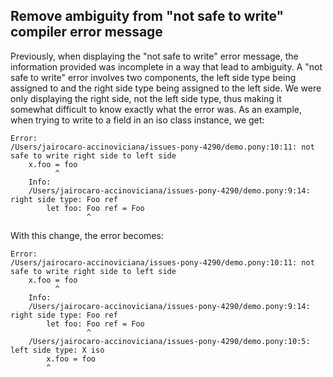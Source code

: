 ## Remove ambiguity from "not safe to write" compiler error message

Previously, when displaying the "not safe to write" error message, the information provided was incomplete in a way that lead to ambiguity. A "not safe to write" error involves two components, the left side type being assigned to and the right side type being assigned to the left side. We were only displaying the right side, not the left side type, thus making it somewhat difficult to know exactly what the error was.
As an example, when trying to write to a field in an iso class instance, we get:

```
Error:
/Users/jairocaro-accinoviciana/issues-pony-4290/demo.pony:10:11: not safe to write right side to left side
    x.foo = foo
          ^
    Info:
    /Users/jairocaro-accinoviciana/issues-pony-4290/demo.pony:9:14: right side type: Foo ref
        let foo: Foo ref = Foo
                 ^
```


With this change, the error becomes:

```
Error:
/Users/jairocaro-accinoviciana/issues-pony-4290/demo.pony:10:11: not safe to write right side to left side
    x.foo = foo
          ^
    Info:
    /Users/jairocaro-accinoviciana/issues-pony-4290/demo.pony:9:14: right side type: Foo ref
        let foo: Foo ref = Foo
                 ^
    /Users/jairocaro-accinoviciana/issues-pony-4290/demo.pony:10:5: left side type: X iso
        x.foo = foo
        ^
```
